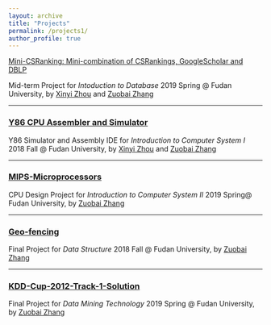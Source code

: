 ```yaml
---
layout: archive
title: "Projects"
permalink: /projects1/
author_profile: true
---
```


[Mini-CSRanking: Mini-combination of CSRankings, GoogleScholar and DBLP](https://github.com/Oxer11/Mini-CSRanking)

Mid-term Project for *Intoduction to Database* 2019 Spring @ Fudan University, by [Xinyi Zhou](https://github.com/veghen) and [Zuobai Zhang](https://oxer11.github.io/)

------

### [Y86 CPU Assembler and Simulator](https://github.com/Oxer11/Mini-CSRanking)

Y86 Simulator and Assembly IDE for *Introduction to Computer System I* 2018 Fall @ Fudan University, by [Xinyi Zhou](https://github.com/veghen) and [Zuobai Zhang](https://oxer11.github.io/)

------

### [MIPS-Microprocessors](https://github.com/Oxer11/MIPS-Microprocessors)

CPU Design Project for *Introduction to Computer System II* 2019 Spring@ Fudan University, by [Zuobai Zhang](https://oxer11.github.io/)

------

### [Geo-fencing](https://github.com/Oxer11/Geo-fencing)

Final Project for *Data Structure* 2018 Fall @ Fudan University, by [Zuobai Zhang](https://oxer11.github.io/)

------

### [KDD-Cup-2012-Track-1-Solution](https://github.com/Oxer11/KDD-Cup-2012-Track-1-Solution)

Final Project for *Data Mining Technology* 2019 Spring @ Fudan University, by [Zuobai Zhang](https://oxer11.github.io/)
